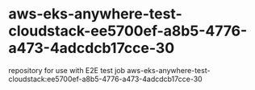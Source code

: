 # aws-eks-anywhere-test-cloudstack-ee5700ef-a8b5-4776-a473-4adcdcb17cce-30
repository for use with E2E test job aws-eks-anywhere-test-cloudstack:ee5700ef-a8b5-4776-a473-4adcdcb17cce-30
